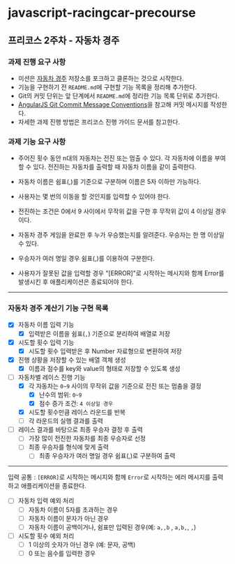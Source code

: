 # javascript-racingcar-precourse

## 프리코스 2주차 - 자동차 경주

### 과제 진행 요구 사항

- 미션은 [자동차 경주](https://github.com/woowacourse-precourse/javascript-racingcar-8) 저장소를 포크하고 클론하는 것으로 시작한다.
- 기능을 구현하기 전 `README.md`에 구현할 기능 목록을 정리해 추가한다.
- Git의 커밋 단위는 앞 단계에서 `README.md`에 정리한 기능 목록 단위로 추가한다.
- [AngularJS Git Commit Message Conventions](https://gist.github.com/stephenparish/9941e89d80e2bc58a153)을 참고해 커밋 메시지를 작성한다.
- 자세한 과제 진행 방법은 프리코스 진행 가이드 문서를 참고한다.

### 과제 기능 요구 사항

- 주어진 횟수 동안 n대의 자동차는 전진 또는 멈출 수 있다.
  각 자동차에 이름을 부여할 수 있다.
  전진하는 자동차를 출력할 때 자동차 이름을 같이 출력한다.

- 자동차 이름은 쉼표(,)를 기준으로 구분하며 이름은 5자 이하만 가능하다.

- 사용자는 몇 번의 이동을 할 것인지를 입력할 수 있어야 한다.

- 전진하는 조건은 0에서 9 사이에서 무작위 값을 구한 후 무작위 값이 4 이상일 경우이다.

- 자동차 경주 게임을 완료한 후 누가 우승했는지를 알려준다. 우승자는 한 명 이상일 수 있다.

- 우승자가 여러 명일 경우 쉼표(,)를 이용하여 구분한다.

- 사용자가 잘못된 값을 입력할 경우 "[ERROR]"로 시작하는 메시지와 함께 Error를 발생시킨 후 애플리케이션은 종료되어야 한다.

---

### 자동차 경주 계산기 기능 구현 목록

- [x] 자동차 이름 입력 기능
  - [x] 입력받은 이름을 쉼표(`,`) 기준으로 분리하여 배열로 저장

- [x] 시도할 횟수 입력 기능
  - [x] 시도할 횟수 입력받은 후 Number 자료형으로 변환하여 저장

- [x] 진행 상황을 저장할 수 있는 배열 객체 생성
  - [x] 이름과 점수를 key와 value의 형태로 저장할 수 있도록 생성

- [ ] 자동차별 레이스 진행 기능
  - [x] 각 자동차는 `0~9` 사이의 무작위 값을 기준으로 전진 또는 멈춤을 결정
    - [x] 난수의 범위: `0~9`
    - [x] 점수 증가 조건: `4 이상일 경우`
  - [x] 시도할 횟수만큼 레이스 라운드를 반복
  - [ ] 각 라운드의 실행 결과를 출력

- [ ] 레이스 결과를 바탕으로 최종 우승자 결정 후 출력
  - [ ] 가장 많이 전진한 자동차를 최종 우승자로 선정
  - [ ] 최종 우승자를 형식에 맞게 출력
    - [ ] 최종 우승자가 여러 명일 경우 쉼표(,)로 구분하여 출력

---

입력 공통 : `[ERROR]`로 시작하는 메시지와 함께 `Error`로 시작하는 에러 메시지를 출력하고 애플리케이션을 종료한다.

- [ ] 자동차 입력 예외 처리
  - [ ] 자동차 이름이 5자를 초과하는 경우
  - [ ] 자동차 이름이 문자가 아닌 경우
  - [ ] 자동차 이름이 공백이거나, 쉼표만 입력된 경우(예: `a,,b` , `a,b,`, `,`)

- [ ] 시도할 횟수 예외 처리
  - [ ] 1 이상의 숫자가 아닌 경우 (예: 문자, 공백)
  - [ ] 0 또는 음수를 입력한 경우
